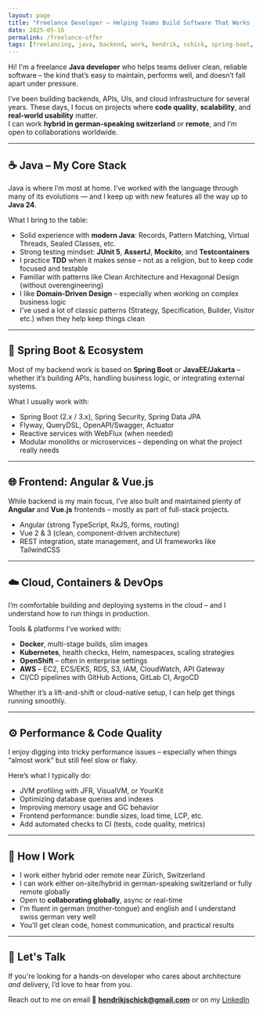 ```yaml
---
layout: page
title: "Freelance Developer – Helping Teams Build Software That Works (and Lasts)"
date: 2025-05-16
permalink: /freelance-offer
tags: [freelancing, java, backend, work, hendrik, schick, spring-boot, angular, vuejs, cloud, aws, kubernetes, tdd, ddd]
---
```


Hi! I'm a freelance **Java developer** who helps teams deliver clean, reliable software – the kind that’s easy to maintain, performs well, and doesn’t fall apart under pressure.

I’ve been building backends, APIs, UIs, and cloud infrastructure for several years. These days, I focus on projects where **code quality**, **scalability**, and **real-world usability** matter.  
I can work **hybrid in german-speaking switzerland** or **remote**, and I’m open to collaborations worldwide.

---

## ☕ Java – My Core Stack

Java is where I’m most at home. I’ve worked with the language through many of its evolutions — and I keep up with new features all the way up to **Java 24**.

What I bring to the table:

- Solid experience with **modern Java**: Records, Pattern Matching, Virtual Threads, Sealed Classes, etc.
- Strong testing mindset: **JUnit 5**, **AssertJ**, **Mockito**, and **Testcontainers**
- I practice **TDD** when it makes sense – not as a religion, but to keep code focused and testable
- Familiar with patterns like Clean Architecture and Hexagonal Design (without overengineering)
- I like **Domain-Driven Design** – especially when working on complex business logic
- I’ve used a lot of classic patterns (Strategy, Specification, Builder, Visitor etc.) when they help keep things clean

---

## 🌱 Spring Boot & Ecosystem

Most of my backend work is based on **Spring Boot** or **JavaEE/Jakarta** – whether it’s building APIs, handling business logic, or integrating external systems.

What I usually work with:

- Spring Boot (2.x / 3.x), Spring Security, Spring Data JPA
- Flyway, QueryDSL, OpenAPI/Swagger, Actuator
- Reactive services with WebFlux (when needed)
- Modular monoliths or microservices – depending on what the project really needs

---

## 🌐 Frontend: Angular & Vue.js

While backend is my main focus, I’ve also built and maintained plenty of **Angular** and **Vue.js** frontends – mostly as part of full-stack projects.

- Angular (strong TypeScript, RxJS, forms, routing)
- Vue 2 & 3 (clean, component-driven architecture)
- REST integration, state management, and UI frameworks like TailwindCSS

---

## ☁️ Cloud, Containers & DevOps

I’m comfortable building and deploying systems in the cloud – and I understand how to run things in production.

Tools & platforms I’ve worked with:

- **Docker**, multi-stage builds, slim images
- **Kubernetes**, health checks, Helm, namespaces, scaling strategies
- **OpenShift** – often in enterprise settings
- **AWS** – EC2, ECS/EKS, RDS, S3, IAM, CloudWatch, API Gateway
- CI/CD pipelines with GitHub Actions, GitLab CI, ArgoCD

Whether it’s a lift-and-shift or cloud-native setup, I can help get things running smoothly.

---

## ⚙️ Performance & Code Quality

I enjoy digging into tricky performance issues – especially when things “almost work” but still feel slow or flaky.

Here’s what I typically do:

- JVM profiling with JFR, VisualVM, or YourKit
- Optimizing database queries and indexes
- Improving memory usage and GC behavior
- Frontend performance: bundle sizes, load time, LCP, etc.
- Add automated checks to CI (tests, code quality, metrics)

---

## 🤝 How I Work

- I work either hybrid oder remote near Zürich, Switzerland
- I can work either on-site/hybrid in german-speaking switzerland or fully remote globally
- Open to **collaborating globally**, async or real-time
- I'm fluent in german (mother-tongue) and english and I understand swiss german very well
- You’ll get clean code, honest communication, and practical results

---

## 📩 Let's Talk

If you're looking for a hands-on developer who cares about architecture *and* delivery, I’d love to hear from you. 

Reach out to me on email 📧 **hendrikjschick@gmail.com** or on my [LinkedIn](https://www.linkedin.com/in/hendrik-schick/)